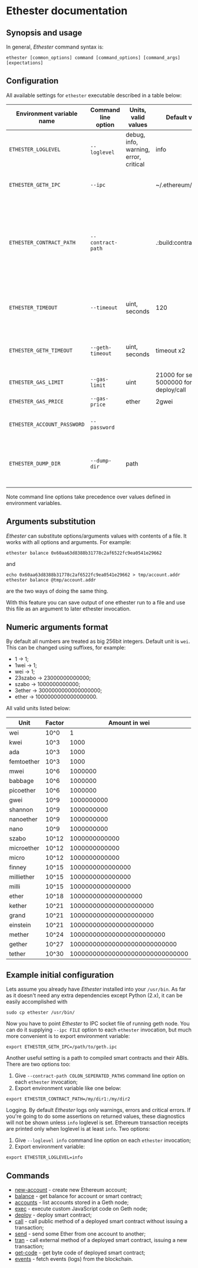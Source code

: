 # Ethester documentation

## Synopsis and usage

In general, _Ethester_ command syntax is:

```
ethester [common_options] command [command_options] [command_args] [expectations]
```

## Configuration

All available settings for ``ethester`` executable described in a table below:

Environment variable name | Command line option | Units, valid values | Default value | Description
--- | --- | --- | --- | ---
`ETHESTER_LOGLEVEL` | `--loglevel` | debug, info, warning, error, critical | info | logging threshold
`ETHESTER_GETH_IPC` | `--ipc` | | ~/.ethereum/geth.ipc | path to a IPC socket of running ``Geth`` node
`ETHESTER_CONTRACT_PATH` | `--contract-path` | | .:build:contracts | colon separated paths to a directory where compiled smart contract and their ABIs are searched
`ETHESTER_TIMEOUT` | `--timeout` | uint, seconds | 120 | how long to wait for a particular Ethereum transaction to be mined
`ETHESTER_GETH_TIMEOUT` | `--geth-timeout` | uint, seconds | timeout x2 | how long to wait for a response from ``Geth`` node
`ETHESTER_GAS_LIMIT` | `--gas-limit` | uint | 21000 for send, 5000000 for deploy/call | gas limit for transaction
`ETHESTER_GAS_PRICE` | `--gas-price` | ether | 2gwei | gas price
`ETHESTER_ACCOUNT_PASSWORD` | `--password` | | | password to unlock account for transaction
`ETHESTER_DUMP_DIR` | `--dump-dir` | path | | if set, all transaction scripts will be dumped to this directory

Note command line options take precedence over values defined in environment variables.

## Arguments substitution

_Ethester_ can substitute options/arguments values with contents of a file.
It works with all options and arguments. For example:

```
ethester balance 0x60aa63d8388b31778c2af6522fc9ea0541e29662
```

and

```
echo 0x60aa63d8388b31778c2af6522fc9ea0541e29662 > tmp/account.addr
ethester balance @tmp/account.addr
```

are the two ways of doing the same thing.

With this feature you can save output of one ethester run to a file and
use this file as an argument to later ethester invocation.

## Numeric arguments format

By default all numbers are treated as big 256bit integers. Default unit is ``wei``. This can be changed using suffixes, for example:

* 1 -> 1;
* 1wei -> 1;
* wei -> 1;
* 23szabo -> 23000000000000;
* szabo -> 1000000000000;
* 3ether -> 3000000000000000000;
* ether -> 1000000000000000000.

All valid units listed below:

Unit | Factor | Amount in wei
--- | --- | ---
wei        | 10^0 | 1
kwei       | 10^3 | 1000
ada        | 10^3 | 1000
femtoether | 10^3 | 1000
mwei       | 10^6 | 1000000
babbage    | 10^6 | 1000000
picoether  | 10^6 | 1000000
gwei       | 10^9 | 1000000000
shannon    | 10^9 | 1000000000
nanoether  | 10^9 | 1000000000
nano       | 10^9 | 1000000000
szabo      | 10^12 | 1000000000000
microether | 10^12 | 1000000000000
micro      | 10^12 | 1000000000000
finney     | 10^15 | 1000000000000000
milliether | 10^15 | 1000000000000000
milli      | 10^15 | 1000000000000000
ether      | 10^18 | 1000000000000000000
kether     | 10^21 | 1000000000000000000000
grand      | 10^21 | 1000000000000000000000
einstein   | 10^21 | 1000000000000000000000
mether     | 10^24 | 1000000000000000000000000
gether     | 10^27 | 1000000000000000000000000000
tether     | 10^30 | 1000000000000000000000000000000

## Example initial configuration

Lets assume you already have _Ethester_ installed into your ``/usr/bin``.
As far as it doesn't need any extra dependencies except Python (2.x), it
can be easily accomplished with

```
sudo cp ethester /usr/bin/
```

Now you have to point _Ethester_ to IPC socket file of running geth node. You
can do it supplying ``--ipc FILE`` option to each ``ethester`` invocation, but
much more convenient is to export environment variable:

```
export ETHESTER_GETH_IPC=/path/to/geth.ipc
```

Another useful setting is a path to compiled smart contracts and their ABIs.
There are two options too:

1. Give ``--contract-path COLON_SEPERATED_PATHS`` command line option on
 each ``ethester`` invocation;
2. Export environment variable like one below:

```
export ETHESTER_CONTRACT_PATH=/my/dir1:/my/dir2
```

Logging. By default _Ethester_ logs only warnings, errors and critical errors.
If you're going to do some assertions on returned values, these diagnostics
will not be shown unless ``info`` loglevel is set. Ethereum transaction receipts
are printed only when loglevel is at least ``info``. Two options:

1. Give ``--loglevel info`` command line option on each ``ethester`` invocation;
2. Export environment variable:

```
export ETHESTER_LOGLEVEL=info
```

## Commands

* [new-account](Command.NewAccount.md) - create new Ethereum account;
* [balance](Command.Balance.md) - get balance for account or smart contract;
* [accounts](Command.Accounts.md) - list accounts stored in a Geth node;
* [exec](Command.Exec.md) - execute custom JavaScript code on Geth node;
* [deploy](Command.Deploy.md) - deploy smart contract;
* [call](Command.Call.md) - call public method of a deployed smart contract
 without issuing a transaction;
* [send](Command.Send.md) - send some Ether from one account to another;
* [tran](Command.Tran.md) - call external method of a deployed smart
 contract, issuing a new transaction;
* [get-code](Command.GetCode.md) - get byte code of deployed smart contract;
* [events](Command.Events.md) - fetch events (logs) from the blockchain.
